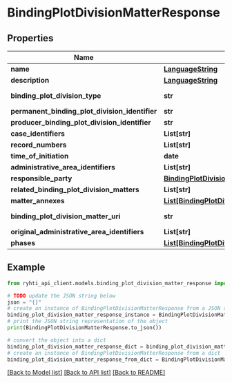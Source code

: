 # BindingPlotDivisionMatterResponse


## Properties

Name | Type | Description | Notes
------------ | ------------- | ------------- | -------------
**name** | [**LanguageString**](LanguageString.md) | Lokalisoitu merkkijono-luokka eri kielille. Lisää vähintään yksi kieli. | 
**description** | [**LanguageString**](LanguageString.md) | Lokalisoitu merkkijono-luokka eri kielille. Lisää vähintään yksi kieli. | [optional] 
**binding_plot_division_type** | **str** | Sitovan tonttijaon laji. Käytetään koodistoa &lt;a href&#x3D;\&quot;http://uri.suomi.fi/codelist/rytj/sitovanTonttijaonLaji\&quot;&gt;http://uri.suomi.fi/codelist/rytj/sitovanTonttijaonLaji&lt;/a&gt; | 
**permanent_binding_plot_division_identifier** | **str** | sitovan tonttijaon pysyvä tunnus | 
**producer_binding_plot_division_identifier** | **str** | kunnan antama sitovan tonttijaon tunnus | [optional] 
**case_identifiers** | **List[str]** | asianhallintatunnukset | [optional] 
**record_numbers** | **List[str]** | diaarinumerot | [optional] 
**time_of_initiation** | **date** | vireilletulopäivämäärä | 
**administrative_area_identifiers** | **List[str]** | hallinnollisen alueen tunnukset | 
**responsible_party** | [**BindingPlotDivisionOperator**](BindingPlotDivisionOperator.md) | Vastuutaho | [optional] 
**related_binding_plot_division_matters** | **List[str]** | Liittyvät asiat | [optional] 
**matter_annexes** | [**List[BindingPlotDivisionAttachmentDocument]**](BindingPlotDivisionAttachmentDocument.md) | AsianLiitteet | [optional] 
**binding_plot_division_matter_uri** | **str** | Luokan pysyvä URI -muotoinen viittaustunniste (https://uri.rakennetunymparistontietojarjestelma.fi/bindingplotdivisionmatter/{identifier}) | [optional] [readonly] 
**original_administrative_area_identifiers** | **List[str]** |  | 
**phases** | [**List[BindingPlotDivisionMatterPhase]**](BindingPlotDivisionMatterPhase.md) | Vaiheet | [optional] 

## Example

```python
from ryhti_api_client.models.binding_plot_division_matter_response import BindingPlotDivisionMatterResponse

# TODO update the JSON string below
json = "{}"
# create an instance of BindingPlotDivisionMatterResponse from a JSON string
binding_plot_division_matter_response_instance = BindingPlotDivisionMatterResponse.from_json(json)
# print the JSON string representation of the object
print(BindingPlotDivisionMatterResponse.to_json())

# convert the object into a dict
binding_plot_division_matter_response_dict = binding_plot_division_matter_response_instance.to_dict()
# create an instance of BindingPlotDivisionMatterResponse from a dict
binding_plot_division_matter_response_from_dict = BindingPlotDivisionMatterResponse.from_dict(binding_plot_division_matter_response_dict)
```
[[Back to Model list]](../README.md#documentation-for-models) [[Back to API list]](../README.md#documentation-for-api-endpoints) [[Back to README]](../README.md)



